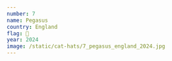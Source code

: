 ```yaml
---
number: 7
name: Pegasus
country: England
flag: 🏴󠁧󠁢󠁥󠁮󠁧󠁿
year: 2024
image: /static/cat-hats/7_pegasus_england_2024.jpg
---
```

